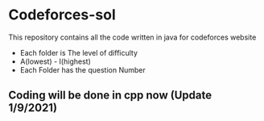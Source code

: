 # Codeforces-sol
This repository contains all the code written in java for codeforces website
* Each folder is The level of difficulty
* A(lowest) - I(highest)
* Each Folder has the question Number
## Coding will be done in cpp now (Update 1/9/2021)
